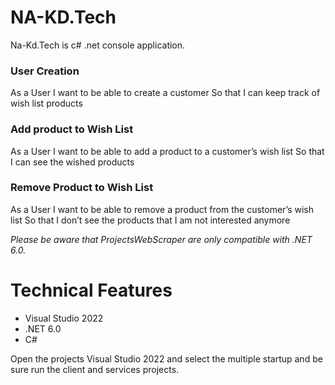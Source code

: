 # NA-KD.Tech
Na-Kd.Tech is c# .net console application.

### User Creation ###
As a User
I want to be able to create a customer
So that I can keep track of wish list products

### Add product to Wish List ###
As a User
I want to be able to add a product to a customer’s wish list
So that I can see the wished products

### Remove Product to Wish List ###
As a User
I want to be able to remove a product from the customer’s wish list
So that I don’t see the products that I am not interested anymore

*Please be aware that ProjectsWebScraper are only compatible with .NET 6.0.* 

# Technical Features
- Visual Studio 2022
- .NET 6.0
- C#

Open the projects Visual Studio 2022 and select the multiple startup and be sure run the client and services projects.


